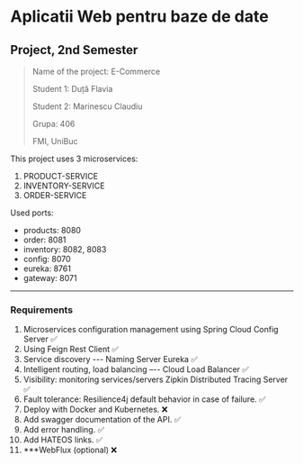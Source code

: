 # Aplicatii Web pentru baze de date

## Project, 2nd Semester

> Name of the project: E-Commerce
> 
> Student 1: Duță Flavia
> 
> Student 2: Marinescu Claudiu
> 
> Grupa: 406
> 
> FMI, UniBuc

This project uses 3 microservices:
1. PRODUCT-SERVICE
2. INVENTORY-SERVICE
3. ORDER-SERVICE

Used ports:
- products: 8080
- order: 8081
- inventory: 8082, 8083
- config: 8070
- eureka: 8761
- gateway: 8071

-----

### Requirements

1. Microservices configuration management using Spring Cloud Config Server ✅
2. Using Feign Rest Client ✅
3. Service discovery --- Naming Server Eureka ✅
4. Intelligent routing, load balancing –-- Cloud Load Balancer ✅
5. Visibility: monitoring services/servers Zipkin Distributed Tracing Server ✅
6. Fault tolerance: Resilience4j default behavior in case of failure. ✅
7. Deploy with Docker and Kubernetes. ❌
8. Add swagger documentation of the API. ✅
9. Add error handling. ✅
10. Add HATEOS links. ✅
11. ***WebFlux (optional) ❌
